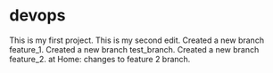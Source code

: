 # devops
This is my first project. 
This is my second edit.
Created a new branch feature_1.
Created a new branch test_branch.
Created a new branch feature_2.
at Home: changes to feature 2 branch.